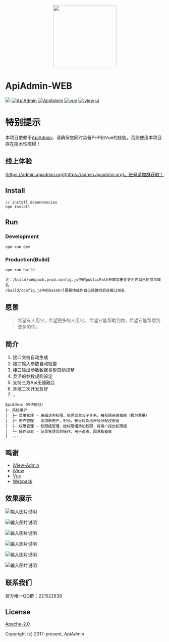 <p align="center">
    <a href="https://cn.vuejs.org">
        <img width="200" src="https://cn.vuejs.org/images/logo.png">
    </a>
</p>

# ApiAdmin-WEB
[![](https://img.shields.io/wercker/ci/wercker/docs.svg)]()
[![ApiAdmin](https://img.shields.io/hexpm/l/plug.svg)](http://www.apiadmin.org/)
[![ApiAdmin](https://img.shields.io/badge/ApiAdmin-v3.0.3-brightgreen.svg)](https://gitee.com/apiadmin/ApiAdmin)
[![vue](https://img.shields.io/badge/vue-2.5.13-brightgreen.svg?style=flat-square)](https://github.com/vuejs/vue)
[![iview ui](https://img.shields.io/badge/iview-2.8.0-brightgreen.svg?style=flat-square)](https://github.com/iview/iview)

# 特别提示
本项目依赖于[ApiAdmin](https://github.com/Zhao-github/ApiAdmin)，请确保您同时具备PHP和Vue的技能，否则使用本项目存在技术性障碍！

## 线上体验
[https://admin.apiadmin.org](https://admin.apiadmin.org)。账号请加群获取！

## Install
```bush
// install dependencies
npm install
```
## Run
### Development
```bush
npm run dev
```
### Production(Build)
```bush
npm run build

注：/build/webpack.prod.config.js中的publicPath参数需要变更为你自己的项目域名
/build/config.js中的baseUrl需要换成你自己搭建的后台接口域名
```

## 愿景

> 希望有人用它，希望更多的人用它。
> 希望它能帮助到你，希望它能帮助到更多的你。

## 简介

 1. 接口文档自动生成
 2. 接口输入参数自动检查
 3. 接口输出参数数据类型自动规整
 4. 灵活的参数规则设定
 5. 支持三方Api无缝融合
 6. 本地二次开发友好
 7. ...
 
 ```
 ApiAdmin（PHP部分）
 ├─ 系统维护
 |  ├─ 菜单管理 - 编辑访客权限，处理菜单父子关系，被权限系统依赖（极为重要）
 |  ├─ 用户管理 - 添加新用户，封号，删号以及给账号分配权限组
 |  ├─ 权限管理 - 权限组管理，给权限组添加权限，将用户提出权限组
 |  └─ 操作日志 - 记录管理员的操作，用于追责，回溯和备案
 |  ...
 ```

## 鸣谢

- [iView-Admin](https://github.com/iview/iview-admin)
- [iView](https://github.com/iview/iview)
- [Vue](https://github.com/vuejs/vue)
- [Webpack](https://github.com/webpack/webpack)

## 效果展示

![输入图片说明](https://gitee.com/uploads/images/2018/0224/095358_19cb42d0_110856.png "api.png")

![输入图片说明](https://gitee.com/uploads/images/2018/0224/095410_55dc23e1_110856.png "app.png")

![输入图片说明](https://gitee.com/uploads/images/2018/0224/095420_bddff990_110856.png "auth1.png")

![输入图片说明](https://gitee.com/uploads/images/2018/0224/095427_fa86e42d_110856.png "auth2.png")

![输入图片说明](https://gitee.com/uploads/images/2018/0224/095436_3600de17_110856.png "lock.png")

![输入图片说明](https://gitee.com/uploads/images/2018/0224/095444_d2a88da0_110856.png "user.png")

## 联系我们
官方唯一QQ群：221522638

## License
[Apache-2.0](http://www.apache.org/licenses/LICENSE-2.0)

Copyright (c) 2017-present, ApiAdmin
